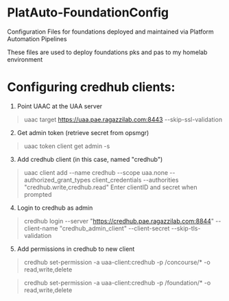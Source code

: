 # PlatAuto-FoundationConfig
Configuration Files for foundations deployed and maintained via Platform Automation Pipelines

These files are used to deploy foundations pks and pas to my homelab environment


# Configuring credhub clients:

1. Point UAAC at the UAA server
> uaac target https://uaa.pae.ragazzilab.com:8443 --skip-ssl-validation

2. Get admin token (retrieve secret from opsmgr)
> uaac token client get admin -s <SECRET>

3. Add credhub client (in this case, named "credhub")
> uaac client add --name credhub --scope uaa.none --authorized_grant_types client_credentials --authorities "credhub.write,credhub.read"  Enter clientID and secret when prompted

4. Login to credhub as admin
> credhub login --server "https://credhub.pae.ragazzilab.com:8844" --client-name "credhub_admin_client" --client-secret <SECRET> --skip-tls-validation

5. Add permissions in credhub to new client
> credhub set-permission -a uaa-client:credhub -p /concourse/* -o read,write,delete

> credhub set-permission -a uaa-client:credhub -p /foundation/* -o read,write,delete
